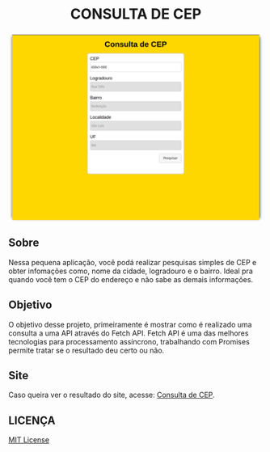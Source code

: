 <h1 align="center">CONSULTA DE CEP</h1>

<img src=".github/consultacep-01.png" align="center"/>

## Sobre

Nessa pequena aplicação, você podá realizar pesquisas simples de CEP e obter infomações como, nome da cidade, logradouro e o bairro. Ideal pra quando você tem o CEP do endereço e não sabe as demais informações.


## Objetivo

O objetivo desse projeto, primeiramente é mostrar como é realizado uma consulta a uma API através do Fetch API. Fetch API é uma das melhores tecnologias para processamento assíncrono, trabalhando com Promises permite tratar se o resultado deu certo ou não.

## Site

Caso queira ver o resultado do site, acesse: [Consulta de CEP](https://benmacario.github.io/consulta-api-viacep/).

## LICENÇA

[MIT License](LICENSE)
